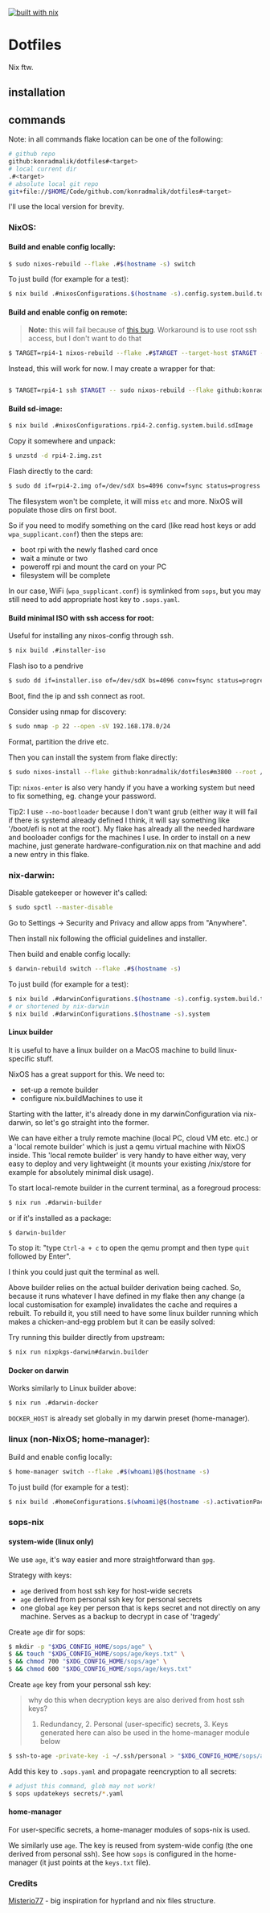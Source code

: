 [![built with nix](https://builtwithnix.org/badge.svg)](https://builtwithnix.org)

# Dotfiles

Nix ftw.

## installation

## commands

Note: in all commands flake location can be one of the following:

```bash
# github repo
github:konradmalik/dotfiles#<target>
# local current dir
.#<target>
# absolute local git repo
git+file://$HOME/Code/github.com/konradmalik/dotfiles#<target>
```

I'll use the local version for brevity.

### NixOS:

#### Build and enable config locally:

```bash
$ sudo nixos-rebuild --flake .#$(hostname -s) switch
```

To just build (for example for a test):

```bash
$ nix build .#nixosConfigurations.$(hostname -s).config.system.build.toplevel
```

#### Build and enable config on remote:

> **Note:** this will fail because of [this bug](https://github.com/NixOS/nixpkgs/issues/118655).
> Workaround is to use root ssh access, but I don't want to do that

```bash
$ TARGET=rpi4-1 nixos-rebuild --flake .#$TARGET --target-host $TARGET --build-host $TARGET --use-remote-sudo boot
```

Instead, this will work for now. I may create a wrapper for that:

```bash

$ TARGET=rpi4-1 ssh $TARGET -- sudo nixos-rebuild --flake github:konradmalik/dotfiles#$TARGET boot
```

#### Build sd-image:

```bash
$ nix build .#nixosConfigurations.rpi4-2.config.system.build.sdImage
```

Copy it somewhere and unpack:

```bash
$ unzstd -d rpi4-2.img.zst
```

Flash directly to the card:

```bash
$ sudo dd if=rpi4-2.img of=/dev/sdX bs=4096 conv=fsync status=progress
```

The filesystem won't be complete, it will miss `etc` and more. NixOS will populate those dirs on first boot.

So if you need to modify something on the card (like read host keys or add `wpa_supplicant.conf`) then the steps are:

- boot rpi with the newly flashed card once
- wait a minute or two
- poweroff rpi and mount the card on your PC
- filesystem will be complete

In our case, WiFi (`wpa_supplicant.conf`) is symlinked from `sops`, but you may still need to add appropriate host key to `.sops.yaml`.

#### Build minimal ISO with ssh access for root:

Useful for installing any nixos-config through ssh.

```bash
$ nix build .#installer-iso
```

Flash iso to a pendrive

```bash
$ sudo dd if=installer.iso of=/dev/sdX bs=4096 conv=fsync status=progress
```

Boot, find the ip and ssh connect as root.

Consider using nmap for discovery:

```bash
$ sudo nmap -p 22 --open -sV 192.168.178.0/24
```

Format, partition the drive etc.

Then you can install the system from flake directly:

```bash
$ sudo nixos-install --flake github:konradmalik/dotfiles#m3800 --root /mnt --no-bootloader
```

Tip: `nixos-enter` is also very handy if you have a working system but need to fix something, eg. change your password.

Tip2: I use `--no-bootloader` because I don't want grub (either way it will fail if there is systemd already defined I think,
it will say something like '/boot/efi is not at the root'). My flake has already all the needed hardware and booloader configs for the machines I use.
In order to install on a new machine, just generate hardware-configuration.nix on that machine and add a new entry in this flake.

### nix-darwin:

Disable gatekeeper or however it's called:

```bash
$ sudo spctl --master-disable
```

Go to Settings -> Security and Privacy and allow apps from "Anywhere".

Then install nix following the official guidelines and installer.

Then build and enable config locally:

```bash
$ darwin-rebuild switch --flake .#$(hostname -s)
```

To just build (for example for a test):

```bash
$ nix build .#darwinConfigurations.$(hostname -s).config.system.build.toplevel
# or shortened by nix-darwin
$ nix build .#darwinConfigurations.$(hostname -s).system
```

#### Linux builder

It is useful to have a linux builder on a MacOS machine to build linux-specific stuff.

NixOS has a great support for this. We need to:

- set-up a remote builder
- configure nix.buildMachines to use it

Starting with the latter, it's already done in my darwinConfiguration via nix-darwin, so let's go straight into the former.

We can have either a truly remote machine (local PC, cloud VM etc. etc.) or a 'local remote builder' which is just a qemu virtual machine with
NixOS inside. This 'local remote builder' is very handy to have either way, very easy to deploy and very lightweight
(it mounts your existing /nix/store for example for absolutely minimal disk usage).

To start local-remote builder in the current terminal, as a foregroud process:

```bash
$ nix run .#darwin-builder
```

or if it's installed as a package:

```bash
$ darwin-builder
```

To stop it: "type `Ctrl-a + c` to open the qemu prompt and then type `quit` followed by Enter".

I think you could just quit the terminal as well.

Above builder relies on the actual builder derivation being cached. So, because it runs whatever I have defined in my flake
then any change (a local customisation for example) invalidates the cache and requires a rebuilt. To rebuild it, you
still need to have some linux builder running which makes a chicken-and-egg problem but it can be easily solved:

Try running this builder directly from upstream:

```bash
$ nix run nixpkgs-darwin#darwin.builder
```

#### Docker on darwin

Works similarly to Linux builder above:

```bash
$ nix run .#darwin-docker
```

`DOCKER_HOST` is already set globally in my darwin preset (home-manager).

### linux (non-NixOS; home-manager):

Build and enable config locally:

```bash
$ home-manager switch --flake .#$(whoami)@$(hostname -s)
```

To just build (for example for a test):

```bash
$ nix build .#homeConfigurations.$(whoami)@$(hostname -s).activationPackage
```

### sops-nix

#### system-wide (linux only)

We use `age`, it's way easier and more straightforward than `gpg`.

Strategy with keys:

- `age` derived from host ssh key for host-wide secrets
- `age` derived from personal ssh key for personal secrets
- one global `age` key per person that is keps secret and not directly on any machine. Serves as a backup to decrypt in case of 'tragedy'

Create `age` dir for sops:

```bash
$ mkdir -p "$XDG_CONFIG_HOME/sops/age" \
$ && touch "$XDG_CONFIG_HOME/sops/age/keys.txt" \
$ && chmod 700 "$XDG_CONFIG_HOME/sops/age" \
$ && chmod 600 "$XDG_CONFIG_HOME/sops/age/keys.txt"
```

Create `age` key from your personal ssh key:

> why do this when decryption keys are also derived from host ssh keys?
>
> 1. Redundancy, 2. Personal (user-specific) secrets, 3. Keys generated here can also be used in the home-manager module below

```bash
$ ssh-to-age -private-key -i ~/.ssh/personal > "$XDG_CONFIG_HOME/sops/age/keys.txt"
```

Add this key to `.sops.yaml` and propagate reencryption to all secrets:

```bash
# adjust this command, glob may not work!
$ sops updatekeys secrets/*.yaml
```

#### home-manager

For user-specific secrets, a home-manager modules of sops-nix is used.

We similarly use `age`. The key is reused from system-wide config (the one derived from personal ssh).
See how `sops` is configured in the home-manager (it just points at the `keys.txt` file).

### Credits

[Misterio77](https://github.com/Misterio77/nix-config) - big inspiration for hyprland and nix files structure.
